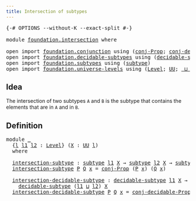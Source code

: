 ```yaml
---
title: Intersection of subtypes
---
```


<pre class="Agda"><a id="50" class="Symbol">{-#</a> <a id="54" class="Keyword">OPTIONS</a> <a id="62" class="Pragma">--without-K</a> <a id="74" class="Pragma">--exact-split</a> <a id="88" class="Symbol">#-}</a>

<a id="93" class="Keyword">module</a> <a id="100" href="foundation.intersection.html" class="Module">foundation.intersection</a> <a id="124" class="Keyword">where</a>

<a id="131" class="Keyword">open</a> <a id="136" class="Keyword">import</a> <a id="143" href="foundation.conjunction.html" class="Module">foundation.conjunction</a> <a id="166" class="Keyword">using</a> <a id="172" class="Symbol">(</a><a id="173" href="foundation.conjunction.html#706" class="Function">conj-Prop</a><a id="182" class="Symbol">;</a> <a id="184" href="foundation.conjunction.html#1044" class="Function">conj-decidable-Prop</a><a id="203" class="Symbol">)</a>
<a id="205" class="Keyword">open</a> <a id="210" class="Keyword">import</a> <a id="217" href="foundation.decidable-subtypes.html" class="Module">foundation.decidable-subtypes</a> <a id="247" class="Keyword">using</a> <a id="253" class="Symbol">(</a><a id="254" href="foundation.decidable-subtypes.html#1714" class="Function">decidable-subtype</a><a id="271" class="Symbol">)</a>
<a id="273" class="Keyword">open</a> <a id="278" class="Keyword">import</a> <a id="285" href="foundation.subtypes.html" class="Module">foundation.subtypes</a> <a id="305" class="Keyword">using</a> <a id="311" class="Symbol">(</a><a id="312" href="foundation-core.subtypes.html#2211" class="Function">subtype</a><a id="319" class="Symbol">)</a>
<a id="321" class="Keyword">open</a> <a id="326" class="Keyword">import</a> <a id="333" href="foundation.universe-levels.html" class="Module">foundation.universe-levels</a> <a id="360" class="Keyword">using</a> <a id="366" class="Symbol">(</a><a id="367" href="Agda.Primitive.html#597" class="Postulate">Level</a><a id="372" class="Symbol">;</a> <a id="374" href="foundation-core.universe-levels.html#235" class="Primitive">UU</a><a id="376" class="Symbol">;</a> <a id="378" href="Agda.Primitive.html#810" class="Primitive Operator">_⊔_</a><a id="381" class="Symbol">)</a>
</pre>
## Idea

The intersection of two subtypes `A` and `B` is the subtype that contains the elements that are in `A` and in `B`.

## Definition

<pre class="Agda"><a id="536" class="Keyword">module</a> <a id="543" href="foundation.intersection.html#543" class="Module">_</a>
  <a id="547" class="Symbol">{</a><a id="548" href="foundation.intersection.html#548" class="Bound">l</a> <a id="550" href="foundation.intersection.html#550" class="Bound">l1</a> <a id="553" href="foundation.intersection.html#553" class="Bound">l2</a> <a id="556" class="Symbol">:</a> <a id="558" href="Agda.Primitive.html#597" class="Postulate">Level</a><a id="563" class="Symbol">}</a> <a id="565" class="Symbol">(</a><a id="566" href="foundation.intersection.html#566" class="Bound">X</a> <a id="568" class="Symbol">:</a> <a id="570" href="foundation-core.universe-levels.html#235" class="Primitive">UU</a> <a id="573" href="foundation.intersection.html#548" class="Bound">l</a><a id="574" class="Symbol">)</a>
  <a id="578" class="Keyword">where</a>

  <a id="587" href="foundation.intersection.html#587" class="Function">intersection-subtype</a> <a id="608" class="Symbol">:</a> <a id="610" href="foundation-core.subtypes.html#2211" class="Function">subtype</a> <a id="618" href="foundation.intersection.html#550" class="Bound">l1</a> <a id="621" href="foundation.intersection.html#566" class="Bound">X</a> <a id="623" class="Symbol">→</a> <a id="625" href="foundation-core.subtypes.html#2211" class="Function">subtype</a> <a id="633" href="foundation.intersection.html#553" class="Bound">l2</a> <a id="636" href="foundation.intersection.html#566" class="Bound">X</a> <a id="638" class="Symbol">→</a> <a id="640" href="foundation-core.subtypes.html#2211" class="Function">subtype</a> <a id="648" class="Symbol">(</a><a id="649" href="foundation.intersection.html#550" class="Bound">l1</a> <a id="652" href="Agda.Primitive.html#810" class="Primitive Operator">⊔</a> <a id="654" href="foundation.intersection.html#553" class="Bound">l2</a><a id="656" class="Symbol">)</a> <a id="658" href="foundation.intersection.html#566" class="Bound">X</a>
  <a id="662" href="foundation.intersection.html#587" class="Function">intersection-subtype</a> <a id="683" href="foundation.intersection.html#683" class="Bound">P</a> <a id="685" href="foundation.intersection.html#685" class="Bound">Q</a> <a id="687" href="foundation.intersection.html#687" class="Bound">x</a> <a id="689" class="Symbol">=</a> <a id="691" href="foundation.conjunction.html#706" class="Function">conj-Prop</a> <a id="701" class="Symbol">(</a><a id="702" href="foundation.intersection.html#683" class="Bound">P</a> <a id="704" href="foundation.intersection.html#687" class="Bound">x</a><a id="705" class="Symbol">)</a> <a id="707" class="Symbol">(</a><a id="708" href="foundation.intersection.html#685" class="Bound">Q</a> <a id="710" href="foundation.intersection.html#687" class="Bound">x</a><a id="711" class="Symbol">)</a>

  <a id="716" href="foundation.intersection.html#716" class="Function">intersection-decidable-subtype</a> <a id="747" class="Symbol">:</a> <a id="749" href="foundation.decidable-subtypes.html#1714" class="Function">decidable-subtype</a> <a id="767" href="foundation.intersection.html#550" class="Bound">l1</a> <a id="770" href="foundation.intersection.html#566" class="Bound">X</a> <a id="772" class="Symbol">→</a> <a id="774" href="foundation.decidable-subtypes.html#1714" class="Function">decidable-subtype</a> <a id="792" href="foundation.intersection.html#553" class="Bound">l2</a> <a id="795" href="foundation.intersection.html#566" class="Bound">X</a> <a id="797" class="Symbol">→</a>
    <a id="803" href="foundation.decidable-subtypes.html#1714" class="Function">decidable-subtype</a> <a id="821" class="Symbol">(</a><a id="822" href="foundation.intersection.html#550" class="Bound">l1</a> <a id="825" href="Agda.Primitive.html#810" class="Primitive Operator">⊔</a> <a id="827" href="foundation.intersection.html#553" class="Bound">l2</a><a id="829" class="Symbol">)</a> <a id="831" href="foundation.intersection.html#566" class="Bound">X</a>
  <a id="835" href="foundation.intersection.html#716" class="Function">intersection-decidable-subtype</a> <a id="866" href="foundation.intersection.html#866" class="Bound">P</a> <a id="868" href="foundation.intersection.html#868" class="Bound">Q</a> <a id="870" href="foundation.intersection.html#870" class="Bound">x</a> <a id="872" class="Symbol">=</a> <a id="874" href="foundation.conjunction.html#1044" class="Function">conj-decidable-Prop</a> <a id="894" class="Symbol">(</a><a id="895" href="foundation.intersection.html#866" class="Bound">P</a> <a id="897" href="foundation.intersection.html#870" class="Bound">x</a><a id="898" class="Symbol">)</a> <a id="900" class="Symbol">(</a><a id="901" href="foundation.intersection.html#868" class="Bound">Q</a> <a id="903" href="foundation.intersection.html#870" class="Bound">x</a><a id="904" class="Symbol">)</a>
</pre>